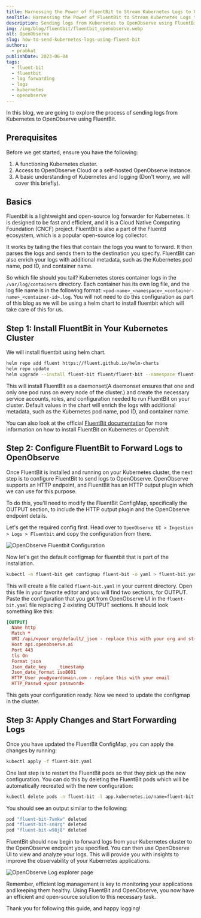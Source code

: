 ```yaml
---
title: Harnessing the Power of FluentBit to Stream Kubernetes Logs to OpenObserve!
seoTitle: Harnessing the Power of FluentBit to Stream Kubernetes Logs to OpenObserve!
description: Sending logs from Kubernetes to OpenObserve using FluentBit is easy. This blog is a step by step guide to do that.
img: /img/blog/fluentbit/fluentbit_openobserve.webp
alt: OpenObserve
slug: how-to-send-kubernetes-logs-using-fluent-bit
authors: 
  - prabhat
publishDate: 2023-06-04
tags:
  - fluent-bit
  - fluentbit
  - log forwarding
  - logs
  - kubernetes
  - openobserve
---
```



In this blog, we are going to explore the process of sending logs from Kubernetes to OpenObserve using FluentBit. 

## Prerequisites

Before we get started, ensure you have the following:

1. A functioning Kubernetes cluster.
2. Access to OpenObserve Cloud or a self-hosted OpenObserve instance.
3. A basic understanding of Kubernetes and logging (Don't worry, we will cover this briefly).


## Basics
Fluentbit is a lightweight and open-source log forwarder for Kubernetes. It is designed to be fast and efficient, and it is a Cloud Native Computing Foundation (CNCF) project. FluentBit is also a part of the Fluentd ecosystem, which is a popular open-source log collector.

It works by tailing the files that contain the logs you want to forward. It then parses the logs and sends them to the destination you specify. FluentBit can also enrich your logs with additional metadata, such as the Kubernetes pod name, pod ID, and container name. 

So which file should you tail? Kubernetes stores container logs in the `/var/log/containers` directory. Each container has its own log file, and the log file name is in the following format: `<pod-name>_<namespace>_<container-name>_<container-id>.log`. You will not need to do this configuration as part of this blog as we will be using a helm chart to install fluentbit which will take care of this for us.

## Step 1: Install FluentBit in Your Kubernetes Cluster

We will install fluentbit using helm chart. 

```bash
helm repo add fluent https://fluent.github.io/helm-charts
helm repo update
helm upgrade --install fluent-bit fluent/fluent-bit --namespace fluent-bit --create-namespace
```

This will install FluentBit as a daemonset(A daemonset ensures that one and only one pod runs on every node of the cluster.) and create the necessary service accounts, roles, and configuration needed to run FluentBit on your cluster. Default values in the chart will enrich the logs with additional metadata, such as the Kubernetes pod name, pod ID, and container name.

You can also look at the official [FluentBit documentation](https://docs.fluentbit.io/manual/installation/kubernetes) for more information on how to install FluentBit on Kubernetes or Openshift

## Step 2: Configure FluentBit to Forward Logs to OpenObserve

Once FluentBit is installed and running on your Kubernetes cluster, the next step is to configure FluentBit to send logs to OpenObserve. OpenObserve supports an HTTP endpoint, and FluentBit has an HTTP output plugin which we can use for this purpose.

To do this, you'll need to modify the FluentBit ConfigMap, specifically the OUTPUT section, to include the HTTP output plugin and the OpenObserve endpoint details.

Let's get the required config first. Head over to `OpenObserve UI > Ingestion > Logs > Fluentbit` and copy the configuration from there. 

![OpenObserve Fluentbit Configuration](/img/blog/fluentbit/openobserve_fluebit_config.webp)

Now let's get the default configmap for fluentbit that is part of the installation.

```bash
kubectl -n fluent-bit get configmap fluent-bit -o yaml > fluent-bit.yaml
```
This will create a file called `fluent-bit.yaml` in your current directory. Open this file in your favorite editor and you will find two sections, for OUTPUT. Paste the configuration that you got from OpenObserve UI in the `fluent-bit.yaml` file replacing 2 existing OUTPUT sections. It should look something like this:

```toml
[OUTPUT]
  Name http
  Match *
  URI /api/<your org/default/_json - replace this with your org and stream name. Format is /api/<org>/<stream>/_json
  Host api.openobserve.ai
  Port 443
  tls On
  Format json
  Json_date_key    _timestamp
  Json_date_format iso8601
  HTTP_User you@yourdomain.com - replace this with your email
  HTTP_Passwd <your password>
```

This gets your configuration ready. Now we need to update the configmap in the cluster. 


## Step 3: Apply Changes and Start Forwarding Logs

Once you have updated the FluentBit ConfigMap, you can apply the changes by running:

```bash
kubectl apply -f fluent-bit.yaml
```

One last step is to restart the FluentBit pods so that they pick up the new configuration. You can do this by deleting the FluentBit pods which will be automatically recreated with the new configuration:

```bash
kubectl delete pods -n fluent-bit -l app.kubernetes.io/name=fluent-bit
```

You should see an output similar to the following:
```bash
pod "fluent-bit-7smkw" deleted
pod "fluent-bit-sn4rg" deleted
pod "fluent-bit-w98j8" deleted
```

FluentBit should now begin to forward logs from your Kubernetes cluster to the OpenObserve endpoint you specified. You can then use OpenObserve UI to view and analyze your logs. This will provide you with insights to improve the observability of your Kubernetes applications.

![OpenObserve Log explorer page](/img/blog/fluentbit/log_page.webp)

Remember, efficient log management is key to monitoring your applications and keeping them healthy. Using FluentBit and OpenObserve, you now have an efficient and open-source solution to this necessary task.

Thank you for following this guide, and happy logging!
